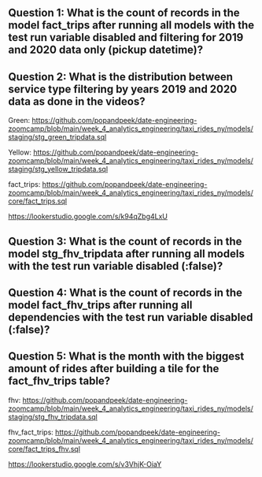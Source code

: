 ## Question 1: What is the count of records in the model fact_trips after running all models with the test run variable disabled and filtering for 2019 and 2020 data only (pickup datetime)?

## Question 2: What is the distribution between service type filtering by years 2019 and 2020 data as done in the videos?

Green:
https://github.com/popandpeek/date-engineering-zoomcamp/blob/main/week_4_analytics_engineering/taxi_rides_ny/models/staging/stg_green_tripdata.sql

Yellow:
https://github.com/popandpeek/date-engineering-zoomcamp/blob/main/week_4_analytics_engineering/taxi_rides_ny/models/staging/stg_yellow_tripdata.sql

fact_trips:
https://github.com/popandpeek/date-engineering-zoomcamp/blob/main/week_4_analytics_engineering/taxi_rides_ny/models/core/fact_trips.sql

https://lookerstudio.google.com/s/k94qZbg4LxU

## Question 3: What is the count of records in the model stg_fhv_tripdata after running all models with the test run variable disabled (:false)?

## Question 4: What is the count of records in the model fact_fhv_trips after running all dependencies with the test run variable disabled (:false)?

## Question 5: What is the month with the biggest amount of rides after building a tile for the fact_fhv_trips table?

fhv:
https://github.com/popandpeek/date-engineering-zoomcamp/blob/main/week_4_analytics_engineering/taxi_rides_ny/models/staging/stg_fhv_tripdata.sql

fhv_fact_trips:
https://github.com/popandpeek/date-engineering-zoomcamp/blob/main/week_4_analytics_engineering/taxi_rides_ny/models/core/fact_trips_fhv.sql

https://lookerstudio.google.com/s/v3VhjK-OiaY